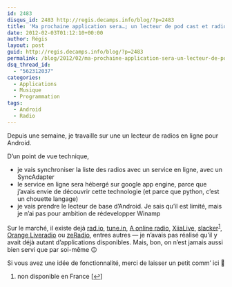 ```yaml
---
id: 2483
disqus_id: 2483 http://regis.decamps.info/blog/?p=2483
title: 'Ma prochaine application sera…; un lecteur de pod cast et radios en ligne'
date: 2012-02-03T01:12:10+00:00
author: Régis
layout: post
guid: http://regis.decamps.info/blog/?p=2483
permalink: /blog/2012/02/ma-prochaine-application-sera-un-lecteur-de-pod-cast-et-radios-en-ligne/
dsq_thread_id:
  - "562312037"
categories:
  - Applications
  - Musique
  - Programmation
tags:
  - Android
  - Radio
---
```

Depuis une semaine, je travaille sur une un lecteur de radios en ligne pour Android.

D’un point de vue technique,

  * je vais synchroniser la liste des radios avec un service en ligne, avec un SyncAdapter
  * le service en ligne sera hébergé sur google app engine, parce que j’avais envie de découvrir cette technologie (et parce que python, c’est un chouette langage)
  * je vais prendre le lecteur de base d’Android. Je sais qu’il est limité, mais je n’ai pas pour ambition de rédevelopper Winamp

Sur le marché, il existe dejà [rad.io](https://market.android.com/details?id=de.radio.android), [tune.in](https://market.android.com/details?id=tunein.player), [A online radio](https://market.android.com/details?id=com.leadapps.android.radio), [XiiaLive](https://market.android.com/details?id=com.android.DroidLiveLite), [slacker](https://market.android.com/details?id=com.slacker.radio)<sup><a href="#footnote_0_2483" id="identifier_0_2483" class="footnote-link footnote-identifier-link" title="non disponible en France">1</a></sup>, [Orange Liveradio](https://market.android.com/details?id=com.orange.liveradio) ou [zeRadio](https://market.android.com/details?id=com.ZeRadio), entres autres &#8212; je n’avais pas réalisé qu’il y avait déjà autant d’applications disponibles. Mais, bon, on n’est jamais aussi bien servi que par soi-même 😉

Si vous avez une idée de fonctionnalité, merci de laisser un petit comm’ ici 🙂 

<ol class="footnotes">
  <li id="footnote_0_2483" class="footnote">
    non disponible en France [<a href="#identifier_0_2483" class="footnote-link footnote-back-link">&#8617;</a>]
  </li>
</ol>
